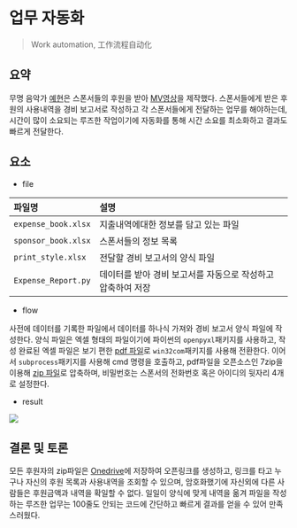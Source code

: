 # 업무 자동화
> Work automation, 工作流程自动化

## 요약

무명 음악가 [예현](https://www.instagram.com/itsyehworld)은 스폰서들의 후원을 받아 [MV영상](https://www.youtube.com/watch?v=CLdzzVFq33c)을 제작했다. 
스폰서들에게 받은 후원의 사용내역을 경비 보고서로 작성하고 각 스폰서들에게 전달하는 업무를 해야하는데, 시간이 많이 소요되는 루즈한 작업이기에 
자동화를 통해 시간 소요를 최소화하고 결과도 빠르게 전달한다.  

## 요소

- file

|파일명|설명|
|:-|:-|
|`expense_book.xlsx`|지출내역에대한 정보를 담고 있는 파일|
|`sponsor_book.xlsx`|스폰서들의 정보 목록|
|`print_style.xlsx`|전달할 경비 보고서의 양식 파일|
|`Expense_Report.py`|데이터를 받아 경비 보고서를 자동으로 작성하고 압축하여 저장|

- flow

사전에 데이터를 기록한 파일에서 데이터를 하나식 가져와 경비 보고서 양식 파일에 작성한다. 양식 파일은 엑셀 형태의 파일이기에 파이썬의 `openpyxl`패키지를 사용하고, 
작성 완료된 엑셀 파일은 보기 편한 [pdf 파일](https://github.com/Jin5823/yeh_task_automation/blob/master/result_pdf)로 `win32com`패키지를 사용해 전환한다. 이어서 `subprocess`패키지를 사용해 cmd 명령을 호출하고, pdf파일을 오픈소스인 7zip을 
이용해 [zip 파일](https://github.com/Jin5823/yeh_task_automation/tree/master/result_zip)로 압축하며, 비밀번호는 스폰서의 전화번호 혹은 아이디의 뒷자리 4개로 설정한다. 

- result

<img src="https://raw.githubusercontent.com/Jin5823/Git-Test/master/src/img_11.JPG" />

## 결론 및 토론

모든 후원자의 zip파일은 [Onedrive](https://1drv.ms/f/s!Aos6j-DPzfAzmjgw_MWYBX8_2Ns6)에 저장하여 오픈링크를 생성하고, 링크를 타고 누구나 자신의 후원 목록과 사용내역을 조회할 수 있으며, 
암호화했기에 자신외에 다른 사람들은 후원금액과 내역을 확일할 수 없다. 일일이 양식에 맞게 내역을 옮겨 파일을 작성하는 루즈한 업무는 100줄도 안되는 코드에 간단하고 빠르게 
결과를 얻을 수 있어 만족스러웠다.


